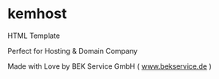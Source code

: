 # kemhost
HTML Template

Perfect for Hosting & Domain Company

Made with Love by BEK Service GmbH ( www.bekservice.de )
